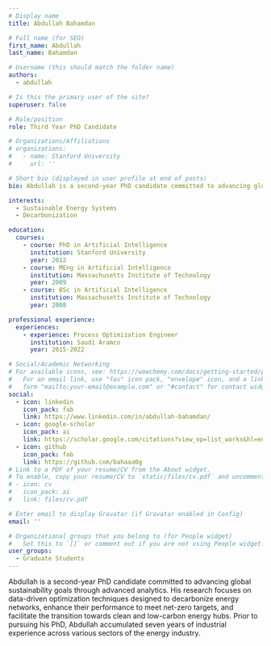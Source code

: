 ```yaml
---
# Display name
title: Abdullah Bahamdan

# Full name (for SEO)
first_name: Abdullah
last_name: Bahamdan

# Username (this should match the folder name)
authors:
  - abdullah

# Is this the primary user of the site?
superuser: false

# Role/position
role: Third Year PhD Candidate

# Organizations/Affiliations
# organizations:
#   - name: Stanford University
#     url: ''

# Short bio (displayed in user profile at end of posts)
bio: Abdullah is a second-year PhD candidate committed to advancing global sustainability goals through advanced analytics. His research focuses on data-driven optimization techniques designed to decarbonize energy networks, enhance their performance to meet net-zero targets, and facilitate the transition towards clean and low-carbon energy hubs. Prior to pursuing his PhD, Abdullah accumulated seven years of industrial experience across various sectors of the energy industry. 

interests:
  - Sustainable Energy Systems
  - Decarbonization

education:
  courses:
    - course: PhD in Artificial Intelligence
      institution: Stanford University
      year: 2012
    - course: MEng in Artificial Intelligence
      institution: Massachusetts Institute of Technology
      year: 2009
    - course: BSc in Artificial Intelligence
      institution: Massachusetts Institute of Technology
      year: 2008

professional experience:
  experiences:
    - experience: Process Optimization Engineer
      institution: Saudi Aramco
      year: 2015-2022

# Social/Academic Networking
# For available icons, see: https://wowchemy.com/docs/getting-started/page-builder/#icons
#   For an email link, use "fas" icon pack, "envelope" icon, and a link in the
#   form "mailto:your-email@example.com" or "#contact" for contact widget.
social:
  - icon: linkedin
    icon_pack: fab
    link: https://www.linkedin.com/in/abdullah-bahamdan/
  - icon: google-scholar
    icon_pack: ai
    link: https://scholar.google.com/citations?view_op=list_works&hl=en&user=tsCcj3AAAAAJ
  - icon: github
    icon_pack: fab
    link: https://github.com/bahaaa0g
# Link to a PDF of your resume/CV from the About widget.
# To enable, copy your resume/CV to `static/files/cv.pdf` and uncomment the lines below.
# - icon: cv
#   icon_pack: ai
#   link: files/cv.pdf

# Enter email to display Gravatar (if Gravatar enabled in Config)
email: ''

# Organizational groups that you belong to (for People widget)
#   Set this to `[]` or comment out if you are not using People widget.
user_groups:
  - Graduate Students
---
```


Abdullah is a second-year PhD candidate committed to advancing global sustainability goals through advanced analytics. His research focuses on data-driven optimization techniques designed to decarbonize energy networks, enhance their performance to meet net-zero targets, and facilitate the
transition towards clean and low-carbon energy hubs. Prior to pursuing his PhD, Abdullah accumulated seven years of industrial experience across various sectors of the energy industry. 